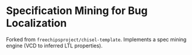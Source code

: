 Specification Mining for Bug Localization
=========================================

Forked from `freechipsproject/chisel-template`. Implements a spec mining engine (VCD to inferred LTL properties).
